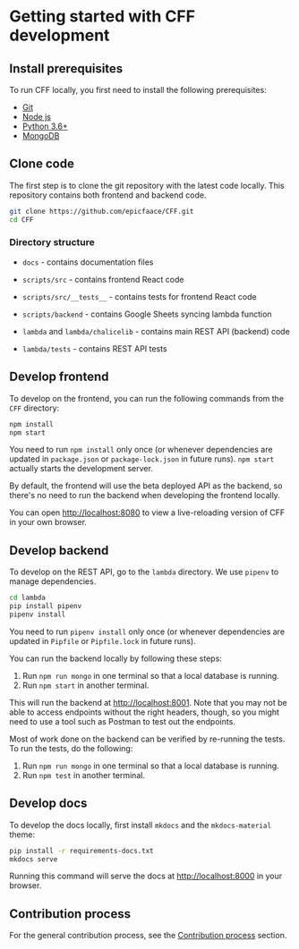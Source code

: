 # Getting started with CFF development

## Install prerequisites

To run CFF locally, you first need to install the following prerequisites:

- [Git](https://git-scm.com/downloads)
- [Node js](https://nodejs.org/en/download/)
- [Python 3.6+](https://www.python.org/downloads/)
- [MongoDB](https://docs.mongodb.com/manual/installation/)

## Clone code

The first step is to clone the git repository with the latest code locally. This repository contains both frontend and backend code.

```bash
git clone https://github.com/epicfaace/CFF.git
cd CFF
```

### Directory structure
- `docs` - contains documentation files

- `scripts/src` - contains frontend React code

- `scripts/src/__tests__` - contains tests for frontend React code

- `scripts/backend` - contains Google Sheets syncing lambda function

- `lambda` and `lambda/chalicelib` - contains main REST API (backend) code

- `lambda/tests` - contains REST API tests

## Develop frontend

To develop on the frontend, you can run the following commands from the `CFF` directory:

```bash
npm install
npm start
```

You need to run `npm install` only once (or whenever dependencies are updated in `package.json` or `package-lock.json` in future runs). `npm start` actually starts the development server.

By default, the frontend will use the beta deployed API as the backend, so there's no need to run the backend when developing the frontend locally.

You can open [http://localhost:8080](http://localhost:8080) to view a live-reloading version of CFF in your own browser.

## Develop backend

To develop on the REST API, go to the `lambda` directory. We use `pipenv` to manage dependencies.

```bash
cd lambda
pip install pipenv
pipenv install
```

You need to run `pipenv install` only once (or whenever dependencies are updated in `Pipfile` or `Pipfile.lock` in future runs).

You can run the backend locally by following these steps:

1. Run `npm run mongo` in one terminal so that a local database is running.
1. Run `npm start` in another terminal.

This will run the backend at [http://localhost:8001](http://localhost:8001). Note that you may not be able to access endpoints without the right headers, though, so you might need to use a tool such as Postman to test out the endpoints.

Most of work done on the backend can be verified by re-running the tests. To run the tests, do the following:

1. Run `npm run mongo` in one terminal so that a local database is running.
1. Run `npm test` in another terminal.

## Develop docs

To develop the docs locally, first install `mkdocs` and the `mkdocs-material` theme:

```bash
pip install -r requirements-docs.txt
mkdocs serve
```

Running this command will serve the docs at [http://localhost:8000](http://localhost:8000) in your browser.

## Contribution process

For the general contribution process, see the [Contribution process](contributing.md) section.